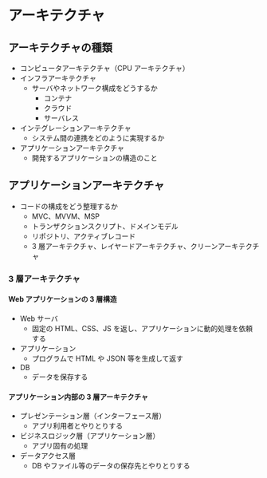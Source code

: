 # アーキテクチャ

## アーキテクチャの種類

- コンピュータアーキテクチャ（CPU アーキテクチャ）
- インフラアーキテクチャ
  - サーバやネットワーク構成をどうするか
    - コンテナ
    - クラウド
    - サーバレス
- インテグレーションアーキテクチャ
  - システム間の連携をどのように実現するか
- アプリケーションアーキテクチャ
  - 開発するアプリケーションの構造のこと

## アプリケーションアーキテクチャ

- コードの構成をどう整理するか
  - MVC、MVVM、MSP
  - トランザクションスクリプト、ドメインモデル
  - リポジトリ、アクティブレコード
  - 3 層アーキテクチャ、レイヤードアーキテクチャ、クリーンアーキテクチャ

### 3 層アーキテクチャ

#### Web アプリケーションの 3 層構造

- Web サーバ
  - 固定の HTML、CSS、JS を返し、アプリケーションに動的処理を依頼する
- アプリケーション
  - プログラムで HTML や JSON 等を生成して返す
- DB
  - データを保存する

#### アプリケーション内部の 3 層アーキテクチャ

- プレゼンテーション層（インターフェース層）
  - アプリ利用者とやりとりする
- ビジネスロジック層（アプリケーション層）
  - アプリ固有の処理
- データアクセス層
  - DB やファイル等のデータの保存先とやりとりする
